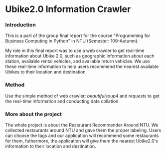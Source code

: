 # Ubike2.0 Information Crawler

### Introduction
This is a part of the group final report for the course "Programming for Business Computing in Python" in NTU (Semester: 109-Autumn).

My role in this final report was to use a web crawler to get real-time information about Ubike 2.0, such as geographic information about each station, available rental vehicles, and available return vehicles. We use these real-time information to help users recommend the nearest available Ubikes to their location and destination.

### Method
Use the simple method of web crawler: *beautifulsoup4* and *requests* to get the real-time information and conducting data collation.

### More about the project
The whole project is about the Restaurant Recommender Around NTU.
We collected restaurants around NTU and gave them the proper labeling. Users can choose the tags and our application will recommend some restaurants for them, futhermore, the application will give them the nearest Ubike2.0's information to their location and destination.
